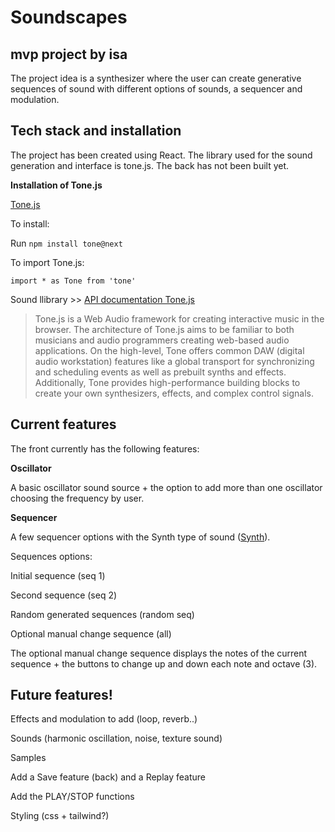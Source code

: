 # Soundscapes

## **mvp project by isa**



The project idea is a synthesizer where the user can create generative sequences of sound with different options of sounds, a sequencer and modulation.

## Tech stack and installation

The project has been created using React.
The library used for the sound generation and interface is tone.js.
The back has not been built yet.

**Installation of Tone.js**

[Tone.js](https://tonejs.github.io/)

To install:

Run `npm install tone@next`

To import Tone.js:

`import * as Tone from 'tone'`

Sound llibrary >> [API documentation Tone.js](https://tonejs.github.io/docs/14.7.77/index.html)

> Tone.js is a Web Audio framework for creating interactive music in the browser. The architecture of Tone.js aims to be familiar to both musicians and audio programmers creating web-based audio applications. On the high-level, Tone offers common DAW (digital audio workstation) features like a global transport for synchronizing and scheduling events as well as prebuilt synths and effects. Additionally, Tone provides high-performance building blocks to create your own synthesizers, effects, and complex control signals.

## Current features

The front currently has the following features:

**Oscillator**

A basic oscillator sound source + the option to add more than one oscillator choosing the frequency by user.

**Sequencer**

A few sequencer options with the Synth type of sound ([Synth](https://tonejs.github.io/docs/14.7.77/Synth)).

Sequences options:

Initial sequence (seq 1)

Second sequence (seq 2)

Random generated sequences (random seq)

Optional manual change sequence (all)

The optional manual change sequence displays the notes of the current sequence + the buttons to change up and down each note and octave (3).

## Future features!

Effects and modulation to add (loop, reverb..)

Sounds (harmonic oscillation, noise, texture sound)

Samples

Add a Save feature (back) and a Replay feature

Add the PLAY/STOP functions

Styling (css + tailwind?)
